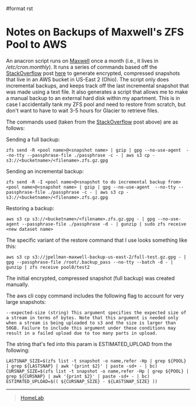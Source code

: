 \#format rst

Notes on Backups of Maxwell's ZFS Pool to AWS
=============================================

An anacron script runs on [Maxwell](../Maxwell) once a month (i.e., it lives in */etc/cron.monthly*). It runs a series of commands based off the [StackOverflow](../StackOverflow) post [here](https://stackoverflow.com/questions/45786142/storing-locally-encrypted-incremental-zfs-snapshots-in-amazon-glacier) to generate encrypted, compressed snapshots that live in an AWS bucket in US-East 2 (Ohio). The script only does incremental backups, and keeps track off the last incremental snapshot that was made using a text file. It also generates a script that allows me to make a manual backup to an external hard disk within my apartment. This is in case I accidentally tank my ZFS pool and need to restore from scratch, but don't want to have to wait 3-5 hours for Glacier to retrieve files.

The commands used (taken from the [StackOverflow](../StackOverflow) post above) are as follows:

Sending a full backup:

    zfs send -R <pool name>@<snapshot name> | gzip | gpg --no-use-agent  --no-tty --passphrase-file ./passphrase -c - | aws s3 cp - s3://<bucketname>/<filename>.zfs.gz.gpg

Sending an incremental backup:

    zfs send -R -I <pool name>@<snapshot to do incremental backup from> <pool name>@<snapshot name> | gzip | gpg --no-use-agent  --no-tty --passphrase-file ./passphrase -c - | aws s3 cp - s3://<bucketname>/<filename>.zfs.gz.gpg

Restoring a backup:

    aws s3 cp s3://<bucketname>/<filename>.zfs.gz.gpg - | gpg --no-use-agent --passphrase-file ./passphrase -d - | gunzip | sudo zfs receive <new dataset name>

The specific variant of the restore command that I use looks something like this:

    aws s3 cp s3://jpellman-maxwell-backup-us-east-2/full-test.gz.gpg - | gpg --passphrase-file /root/.backup_pass --no-tty --batch -d - | gunzip | zfs receive pool0/test2

The initial encrypted, compressed snapshot (full backup) was created manually.

The aws cli copy command includes the following flag to account for very large snapshots:

    --expected-size (string) This argument specifies the expected size of a stream in terms of bytes. Note that this argument is needed only when a stream is being uploaded to s3 and the size is larger than 50GB. Failure to include this argument under these conditions may result in a failed upload due to too many parts in upload.

The string that's fed into this param is ESTIMATED\_UPLOAD from the following:

    LASTSNAP_SIZE=$(zfs list -t snapshot -o name,refer -Hp | grep ${POOL} | grep ${LASTSNAP} | awk '{print $2}' | paste -sd+ - | bc)
    CURSNAP_SIZE=$(zfs list -t snapshot -o name,refer -Hp | grep ${POOL} | grep ${CURSNAP} | awk '{print $2}' | paste -sd+ - | bc)
    ESTIMATED_UPLOAD=$(( ${CURSNAP_SIZE} - ${LASTSNAP_SIZE} ))

* * * * *

> [HomeLab](../HomeLab)
